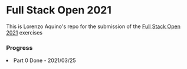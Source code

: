 <h1>Full Stack Open 2021</h1>

This is Lorenzo Aquino's repo for the submission of the <a href="https://fullstackopen.com/en/">Full Stack Open 2021</a> exercises


<h3>Progress</h3>
<li>Part 0 Done - 2021/03/25</li>

